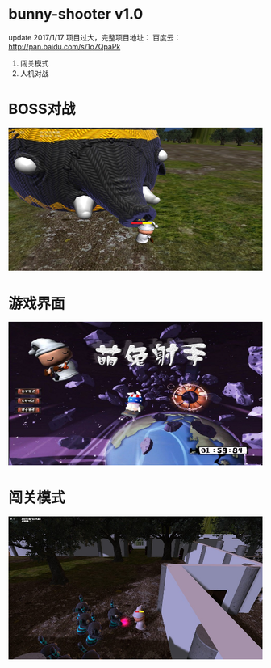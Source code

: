 # bunny-shooter v1.0
update 2017/1/17
项目过大，完整项目地址：
百度云：http://pan.baidu.com/s/1o7QpaPk
 
1. 闯关模式
2. 人机对战

# BOSS对战
![image](https://github.com/unsky/Bunny-Shooter/blob/master/bs1.jpg)

# 游戏界面

![image](https://github.com/unsky/Bunny-Shooter/blob/master/bs2.jpg)

# 闯关模式
![image](https://github.com/unsky/Bunny-Shooter/blob/master/bs3.jpg)
